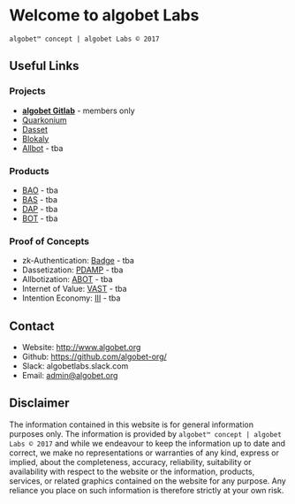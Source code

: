 # Welcome to algobet Labs
`algobet™ concept | algobet Labs © 2017`

## Useful Links

### Projects
* [**algobet Gitlab**](http://code.algobet.org) - members only
* [Quarkonium](http://www.quarkonium.org)
* [Dasset](http://www.dasset.trade)
* [Blokaly](http://www.blokaly.com)
* [Allbot]() - tba

### Products
* [BAO]() - tba
* [BAS]() - tba
* [DAP]() - tba
* [BOT]() - tba

### Proof of Concepts
* zk-Authentication: [Badge]() - tba
* Dassetization: [PDAMP]() - tba
* Allbotization: [ABOT]() - tba
* Internet of Value: [VAST]() - tba
* Intention Economy: [III]() - tba


## Contact

- Website: http://www.algobet.org
- Github: https://github.com/algobet-org/
- Slack: algobetlabs.slack.com
- Email: admin@algobet.org


## Disclaimer

The information contained in this website is for general information purposes only. The information is provided by `algobet™ concept | algobet Labs © 2017` and while we endeavour to keep the information up to date and correct, we make no representations or warranties of any kind, express or implied, about the completeness, accuracy, reliability, suitability or availability with respect to the website or the information, products, services, or related graphics contained on the website for any purpose. Any reliance you place on such information is therefore strictly at your own risk.


